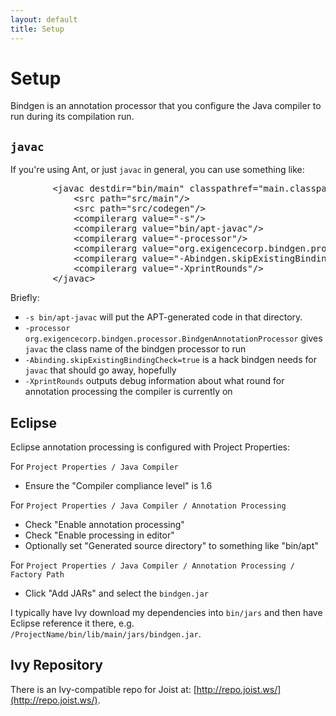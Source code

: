 ```yaml
---
layout: default
title: Setup
---
```


Setup
=====

Bindgen is an annotation processor that you configure the Java compiler to run during its compilation run.

`javac`
-------

If you're using Ant, or just `javac` in general, you can use something like:

<pre name="code" class="xml">
		&lt;javac destdir="bin/main" classpathref="main.classpath" debug="true" source="1.6" target="1.6"&gt;
			&lt;src path="src/main"/&gt;
			&lt;src path="src/codegen"/&gt;
			&lt;compilerarg value="-s"/&gt;
			&lt;compilerarg value="bin/apt-javac"/&gt;
			&lt;compilerarg value="-processor"/&gt;
			&lt;compilerarg value="org.exigencecorp.bindgen.processor.BindgenAnnotationProcessor"/&gt;
			&lt;compilerarg value="-Abindgen.skipExistingBindingCheck=true"/&gt; &lt;!-- for javac --&gt;
			&lt;compilerarg value="-XprintRounds"/&gt;
		&lt;/javac&gt;
</pre>

Briefly:

* `-s bin/apt-javac` will put the APT-generated code in that directory.
* `-processor org.exigencecorp.bindgen.processor.BindgenAnnotationProcessor` gives `javac` the class name of the bindgen processor to run
* `-Abinding.skipExistingBindingCheck=true` is a hack bindgen needs for `javac` that should go away, hopefully
* `-XprintRounds` outputs debug information about what round for annotation processing the compiler is currently on

Eclipse
-------

Eclipse annotation processing is configured with Project Properties:

For `Project Properties / Java Compiler`

* Ensure the "Compiler compliance level" is 1.6

For `Project Properties / Java Compiler / Annotation Processing`

* Check "Enable annotation processing"
* Check "Enable processing in editor"
* Optionally set "Generated source directory" to something like "bin/apt"

For `Project Properties / Java Compiler / Annotation Processing / Factory Path`

* Click "Add JARs" and select the `bindgen.jar`

I typically have Ivy download my dependencies into `bin/jars` and then have Eclipse reference it there, e.g. `/ProjectName/bin/lib/main/jars/bindgen.jar`.

Ivy Repository
--------------

There is an Ivy-compatible repo for Joist at: [http://repo.joist.ws/](http://repo.joist.ws/).


